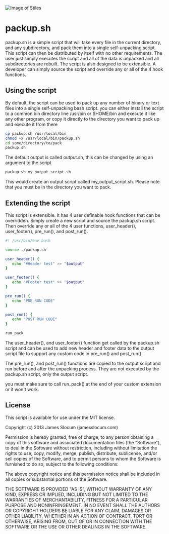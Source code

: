 ![Image of Stiles](https://storage.googleapis.com/stiles-images/StilesLogo.png)
# packup.sh
packup.sh is a simple script that will take every file in the
current directory, and any subdirectory, and pack them into
a single self-unpacking script. This script can then be
distributed by itself with no other requirements. The user just
simply executes the script and all of the data is unpacked
and all subdirectories are rebuilt. The script is also designed 
to be extensible. A developer can simply source the script
and override any or all of the 4 hook functions.

## Using the script
By default, the script can be used to pack up any number of 
binary or text files into a single self-unpacking bash script.
you can either install the script to a common bin directory
line /usr/bin or $HOME/bin and execute it like any other program, 
or copy it directly to the directory you want to pack up and 
execute it from there

```bash
cp packup.sh /usr/local/bin
chmod +x /usr/local/bin/packup.sh
cd some/directory/to/pack
packup.sh
```

The default output is called output.sh, this can be changed by
using an argument to the script

```bash
packup.sh my_output_script.sh
```

This would create an output script called my_output_script.sh.
Please note that you must be in the directory you want to pack.

## Extending the script
This script is extensible. It has 4 user definable hook functions
that can be overridden. Simply create a new script and source
the packup.sh script. Then override any or all of the 4 user 
functions, user_header(), user_footer(), pre_run(), and post_run().

```bash
#! /usr/bin/env bash

source ./packup.sh

user_header() {
   echo "#Header test" >> "$output"
}

user_footer() {
   echo "#Footer test" >> "$output"
}

pre_run() {
   echo "PRE RUN CODE"
}

post_run() {
   echo "POST RUN CODE"
}

run_pack
```

The user_header(), and user_footer() function get called by the 
packup.sh script and can be used to add new header and footer
data to the output script file to support any custom code in
pre_run() and post_run().

The pre_run(), and post_run() functions are copied to the output
script and run before and after the unpacking process. They are 
not executed by the packup.sh script, only the output script.

you must make sure to call run_pack() at the end of your custom
extension or it won't work. 

## License
This script is available for use under the MIT license.

Copyright (c) 2013 James Slocum (jamesslocum.com)

Permission is hereby granted, free of charge, to any person
obtaining a copy of this software and associated documentation
files (the "Software"), to deal in the Software without
restriction, including without limitation the rights to use,
copy, modify, merge, publish, distribute, sublicense, and/or sell
copies of the Software, and to permit persons to whom the
Software is furnished to do so, subject to the following
conditions:

The above copyright notice and this permission notice shall be
included in all copies or substantial portions of the Software.

THE SOFTWARE IS PROVIDED "AS IS", WITHOUT WARRANTY OF ANY KIND,
EXPRESS OR IMPLIED, INCLUDING BUT NOT LIMITED TO THE WARRANTIES
OF MERCHANTABILITY, FITNESS FOR A PARTICULAR PURPOSE AND
NONINFRINGEMENT. IN NO EVENT SHALL THE AUTHORS OR COPYRIGHT
HOLDERS BE LIABLE FOR ANY CLAIM, DAMAGES OR OTHER LIABILITY,
WHETHER IN AN ACTION OF CONTRACT, TORT OR OTHERWISE, ARISING
FROM, OUT OF OR IN CONNECTION WITH THE SOFTWARE OR THE USE OR
OTHER DEALINGS IN THE SOFTWARE.

